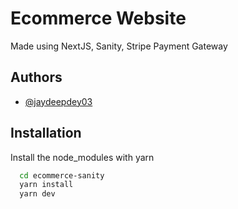 
# Ecommerce Website

Made using NextJS, Sanity, Stripe Payment Gateway


## Authors

- [@jaydeepdey03](https://github.com/jaydeepdey03)



## Installation

Install the node_modules with yarn

```bash
  cd ecommerce-sanity
  yarn install
  yarn dev
```
    
